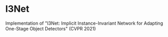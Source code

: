 # I3Net
Implementation of "I3Net: Implicit Instance-Invariant Network for Adapting One-Stage Object Detectors" (CVPR 2021)
